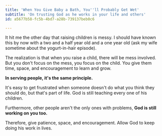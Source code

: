 ```yaml
---
title: 'When You Give Baby a Bath, You''ll Probably Get Wet'
subtitle: 'On trusting God as he works in your life and others'
id: a5677b58-fc5b-4bd7-a28b-739137beb0c6

---
```

It hit me the other day that raising children is messy. I should have known this by now with a two and a half year old and a one year old (ask my wife sometime about the yogurt-in-hair episode).

The realization is that when you raise a child, there will be mess involved. But you don't focus on the mess, you focus on the child. You give them time, space, and encouragement to learn and grow.

**In serving people, it's the same principle.**

It's easy to get frustrated when someone doesn't do what you think they should do, but that's part of life. God is still teaching every one of his children.

Furthermore, other people aren't the only ones with problems, **God is still working on you too.**

Therefore, give patience, space, and encouragement. Allow God to keep doing his work in lives.
